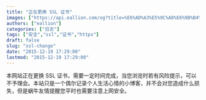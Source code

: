 ```yaml
---
title: "正在更换 SSL 证书"
images: ["https://api.eallion.com/og?title=%E6%AD%A3%E5%9C%A8%E6%9B%B4%E6%8D%A2%20SSL%20%E8%AF%81%E4%B9%A6"]
authors: ["eallion"]
categories: ["日志"]
tags: ["安全","ssl","证书","https"]
draft: false
slug: "ssl-change"
date: "2015-12-19 17:29:00"
lastmod: "2015-12-19 17:29:00"
---
```


本网站正在更换 SSL 证书，需要一定时间完成，当您浏览时若有风险提示，可以不予理会。本站只是一个偶尔记录个人生活心情的小博客，并不会对您造成什么损失，但是蜗牛友情提醒您平时也需要注意上网安全。
